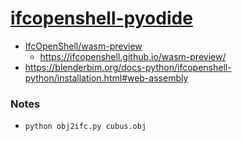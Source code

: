 [ifcopenshell-pyodide](https://dirkarnez.github.io/ifcopenshell-pyodide/)
=========================================================================
- [IfcOpenShell/wasm-preview](https://github.com/IfcOpenShell/wasm-preview)
  - https://ifcopenshell.github.io/wasm-preview/
- https://blenderbim.org/docs-python/ifcopenshell-python/installation.html#web-assembly

### Notes
- `python obj2ifc.py cubus.obj`
